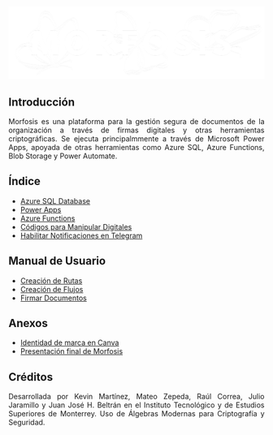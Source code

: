 <p align = "center">
    <img src="./Docs/Media/morfosis-logo-white.png">
<p>

## Introducción

<p align = "justify"> Morfosis es una plataforma para la gestión segura de documentos de la organización a través de firmas digitales y otras herramientas criptográficas. Se ejecuta principalmmente a través de Microsoft Power Apps, apoyada de otras herramientas como Azure SQL, Azure Functions, Blob Storage y Power Automate. </p>

## Índice
- [Azure SQL Database](<Source/Azure SQL Database>)
- [Power Apps](<Source/Power App Source>)
- [Azure Functions](<Source/Azure Functions>)
- [Códigos para Manipular Digitales](<Source/Firmas Digitales>)
- [Habilitar Notificaciones en Telegram](<Source/NotificacionTelegram.pdf>)

## Manual de Usuario
- [Creación de Rutas](<Source/ManualUsuario/CreacionDeRutas.md>)
- [Creación de Flujos](<Source/ManualUsuario/CreacionDeFlujos.md>)
- [Firmar Documentos](<Source/ManualUsuario/FirmarDocumento.md>)

## Anexos

- [Identidad de marca en Canva](https://www.canva.com/design/DAGl3v2xfwI/h7wrStEaMG3fJL4RF-ca6g/edit?utm_content=DAGl3v2xfwI&utm_campaign=designshare&utm_medium=link2&utm_source=sharebutton)
- [Presentación final de Morfosis](<Docs/Morfosis Presentación Final.pdf>)

## Créditos

<p align = "justify"> Desarrollada por Kevin Martínez, Mateo Zepeda, Raúl Correa, Julio Jaramillo y Juan José H. Beltrán en el Instituto Tecnológico y de Estudios Superiores de Monterrey. Uso de Álgebras Modernas para Criptografía y Seguridad.</p>

